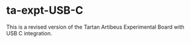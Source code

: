 # ta-expt-USB-C
This is a revised version of the Tartan Artibeus Experimental Board with USB C integration. 
